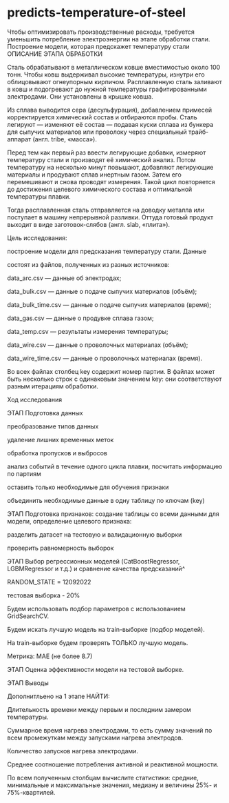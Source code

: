 # predicts-temperature-of-steel
Чтобы оптимизировать производственные расходы, требуется уменьшить потребление электроэнергии на этапе обработки стали.  Построение модели, которая предскажет температуру стали
ОПИСАНИЕ ЭТАПА ОБРАБОТКИ

Сталь обрабатывают в металлическом ковше вместимостью около 100 тонн. Чтобы ковш выдерживал высокие температуры, изнутри его облицовывают огнеупорным кирпичом. Расплавленную сталь заливают в ковш и подогревают до нужной температуры графитированными электродами. Они установлены в крышке ковша.

Из сплава выводится сера (десульфурация), добавлением примесей корректируется химический состав и отбираются пробы. Сталь легируют — изменяют её состав — подавая куски сплава из бункера для сыпучих материалов или проволоку через специальный трайб-аппарат (англ. tribe, «масса»).

Перед тем как первый раз ввести легирующие добавки, измеряют температуру стали и производят её химический анализ. Потом температуру на несколько минут повышают, добавляют легирующие материалы и продувают сплав инертным газом. Затем его перемешивают и снова проводят измерения. Такой цикл повторяется до достижения целевого химического состава и оптимальной температуры плавки.

Тогда расплавленная сталь отправляется на доводку металла или поступает в машину непрерывной разливки. Оттуда готовый продукт выходит в виде заготовок-слябов (англ. slab, «плита»).

Цель исследования:

построение модели для предсказания температуру стали.
Данные

состоят из файлов, полученных из разных источников:

data_arc.csv — данные об электродах;

data_bulk.csv — данные о подаче сыпучих материалов (объём);

data_bulk_time.csv — данные о подаче сыпучих материалов (время);

data_gas.csv — данные о продувке сплава газом;

data_temp.csv — результаты измерения температуры;

data_wire.csv — данные о проволочных материалах (объём);

data_wire_time.csv — данные о проволочных материалах (время).

Во всех файлах столбец key содержит номер партии. В файлах может быть несколько строк с одинаковым значением key: они соответствуют разным итерациям обработки.

Ход исследования

ЭТАП Подготовка данных

преобразование типов данных

удаление лишних временных меток

обработка пропусков и выбросов

анализ событий в течение одного цикла плавки, посчитать информацию по партиям

оставить только необходимые для обучения признаки

объединить необходимые данные в одну таблицу по ключам (key)


ЭТАП Подготовка признаков: создание таблицы со всеми данными для модели, определение целевого признака:

разделить датасет на тестовую и валидационную выборки

проверить равномерность выборок



ЭТАП Выбор регрессионных моделей (CatBoostRegressor, LGBMRegressor и т.д.) и сравнение качества предсказаний^

RANDOM_STATE = 12092022

тестовая выборка - 20%

Будем использовать подбор параметров с использованием GridSearchCV.

Будем искать лучшую модель на train-выборке (подбор моделей).

На train-выборке будем проверять ТОЛЬКО лучшую модель.

Метрика: МАЕ (не более 8.7)


ЭТАП Оценка эффективности модели на тестовой выборке.

ЭТАП Выводы

Дополнитльено на 1 этапе НАЙТИ:

Длительность времени между первым и последним замером температуры.

Суммарное время нагрева электродами, то есть сумму значений по всем промежуткам между запусками нагрева электродов.

Количество запусков нагрева электродами.

Среднее соотношение потребления активной и реактивной мощности.

По всем полученным столбцам вычислите статистики: средние, минимальные и максимальные значения, медиану и величины 25%- и 75%-квартилей.
